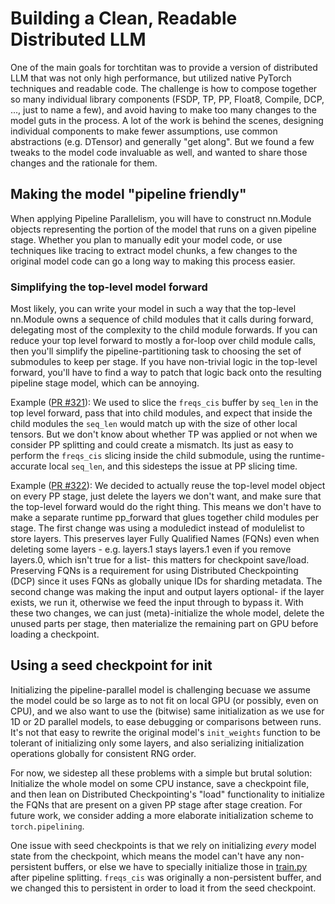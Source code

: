 # Building a Clean, Readable Distributed LLM
One of the main goals for torchtitan was to provide a version of distributed LLM that was not only high performance, but utilized native PyTorch techniques and readable code. The challenge is how to compose together so many individual library components (FSDP, TP, PP, Float8, Compile, DCP, ..., just to name a few), and avoid having to make too many changes to the model guts in the process. A lot of the work is behind the scenes, designing individual components to make fewer assumptions, use common abstractions (e.g. DTensor) and generally "get along". But we found a few tweaks to the model code invaluable as well, and wanted to share those changes and the rationale for them.

## Making the model "pipeline friendly"
When applying Pipeline Parallelism, you will have to construct nn.Module objects representing the portion of the model that runs on a given pipeline stage. Whether you plan to manually edit your model code, or use techniques like tracing to extract model chunks, a few changes to the original model code can go a long way to making this process easier.

### Simplifying the top-level model forward
Most likely, you can write your model in such a way that the top-level nn.Module owns a sequence of child modules that it calls during forward, delegating most of the complexity to the child module forwards.  If you can reduce your top level forward to mostly a for-loop over child module calls, then you'll simplify the pipeline-partitioning task to choosing the set of submodules to keep per stage.  If you have non-trivial logic in the top-level forward, you'll have to find a way to patch that logic back onto the resulting pipeline stage model, which can be annoying.

Example ([PR #321](https://github.com/pytorch/torchtitan/pull/321)):
We used to slice the `freqs_cis` buffer by `seq_len` in the top level forward, pass that into child modules, and expect that inside the child modules the `seq_len` would match up with the size of other local tensors.  But we don't know about whether TP was applied or not when we consider PP splitting and could create a mismatch.  Its just as easy to perform the `freqs_cis` slicing inside the child submodule, using the runtime-accurate local `seq_len`, and this sidesteps the issue at PP slicing time.

Example ([PR #322](https://github.com/pytorch/torchtitan/pull/322)):
We decided to actually reuse the top-level model object on every PP stage, just delete the layers we don't want, and make sure that the top-level forward would do the right thing.  This means we don't have to make a separate runtime pp_forward that glues together child modules per stage.  The first change was using a moduledict instead of modulelist to store layers. This preserves layer Fully Qualified Names (FQNs) even when deleting some layers - e.g. layers.1 stays layers.1 even if you remove layers.0, which isn't true for a list- this matters for checkpoint save/load.  Preserving FQNs is a requirement for using Distributed Checkpointing (DCP) since it uses FQNs as globally unique IDs for sharding metadata. The second change was making the input and output layers optional- if the layer exists, we run it, otherwise we feed the input through to bypass it.  With these two changes, we can just (meta)-initialize the whole model, delete the unused parts per stage, then materialize the remaining part on GPU before loading a checkpoint.

## Using a seed checkpoint for init
Initializing the pipeline-parallel model is challenging becuase we assume the model could be so large as to not fit on local GPU (or possibly, even on CPU), and we also want to use the (bitwise) same initialization as we use for 1D or 2D parallel models, to ease debugging or comparisons between runs. It's not that easy to rewrite the original model's `init_weights` function to be tolerant of initializing only some layers, and also serializing initialization operations globally for consistent RNG order.

For now, we sidestep all these problems with a simple but brutal solution: Initialize the whole model on some CPU instance, save a checkpoint file, and then lean on Distributed Checkpointing's "load" functionality to initialize the FQNs that are present on a given PP stage after stage creation.  For future work, we consider adding a more elaborate initialization scheme to `torch.pipelining`.

One issue with seed checkpoints is that we rely on initializing _every_ model state from the checkpoint, which means the model can't have any non-persistent buffers, or else we have to specially initialize those in [train.py](../train.py) after pipeline splitting.  `freqs_cis` was originally a non-persistent buffer, and we changed this to persistent in order to load it from the seed checkpoint.
